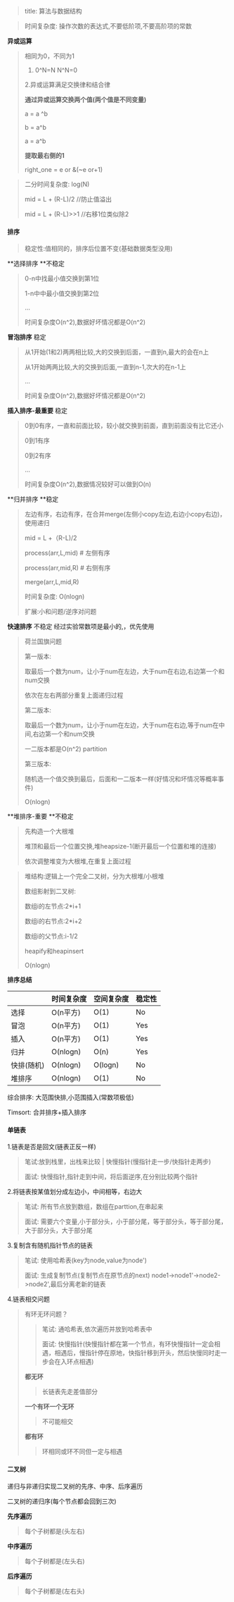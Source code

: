 >title: 算法与数据结构

>时间复杂度: 操作次数的表达式,不要低阶项,不要高阶项的常数



**异或运算**

>相同为0，不同为1
>
>1. 0^N=N  N^N=0
>
>2.异或运算满足交换律和结合律
>
>**通过异或运算交换两个值(两个值是不同变量)**
>
>a = a ^b
>
>b = a^b
>
>a = a^b
>
>**提取最右侧的1**
>
>right_one = e or &(~e or+1)

>二分时间复杂度: log(N)
>
>mid = L + (R-L)/2   //防止值溢出
>
>mid = L + (R-L)>>1  //右移1位类似除2

#### 排序

>稳定性:值相同的，排序后位置不变(基础数据类型没用)

**选择排序 **不稳定

>0-n中找最小值交换到第1位
>
>1-n中中最小值交换到第2位
>
>...
>
>时间复杂度O(n^2),数据好坏情况都是O(n^2)

**冒泡排序** 稳定

>从1开始(1和2)两两相比较,大的交换到后面，一直到n,最大的会在n上
>
>从1开始两两比较,大的交换到后面,一直到n-1,次大的在n-1上
>
>...
>
>时间复杂度O(n^2),数据好坏情况都是O(n^2)

**插入排序-最重要** 稳定 

>0到0有序，一直和前面比较，较小就交换到前面，直到前面没有比它还小
>
>0到1有序
>
>0到2有序
>
>...
>
>时间复杂度O(n^2),数据情况较好可以做到O(n)

**归并排序 **稳定

>左边有序，右边有序，在合并merge(左侧小copy左边,右边小copy右边)，使用递归
>
>mid = L +（R-L)/2
>
>process(arr,L,mid)  # 左侧有序
>
>process(arr,mid,R)  # 右侧有序
>
>merge(arr,L,mid,R)
>
>时间复杂度: O(nlogn)
>
>扩展:小和问题/逆序对问题

**快速排序** 不稳定 经过实验常数项是最小的,，优先使用

>荷兰国旗问题
>
>第一版本:
>
>取最后一个数为num，让小于num在左边，大于num在右边,右边第一个和num交换
>
>依次在左右两部分重复上面递归过程
>
>第二版本:
>
>取最后一个数为num，让小于num在左边，大于num在右边,等于num在中间,右边第一个和num交换
>
>一二版本都是O(n^2) partition
>
>第三版本:
>
>随机选一个值交换到最后，后面和一二版本一样(好情况和坏情况等概率事件)
>
>O(nlogn)

**堆排序-重要 **不稳定

>先构造一个大根堆
>
>堆顶和最后一个位置交换,堆heapsize-1(断开最后一个位置和堆的连接)
>
>依次调整堆变为大根堆,在重复上面过程
>
>

>堆结构:逻辑上一个完全二叉树，分为大根堆/小根堆
>
>数组影射到二叉树: 
>
>数组i的左节点:2*i+1
>
>数组i的右节点:2*i+2
>
>数组i的父节点:i-1/2
>
>heapify和heapinsert
>
>O(nlogn)



**排序总结**

|            | 时间复杂度 | 空间复杂度 | 稳定性 |
| ---------- | ---------- | ---------- | ------ |
| 选择       | O(n平方)   | O(1)       | No     |
| 冒泡       | O(n平方)   | O(1)       | Yes    |
| 插入       | O(n平方)   | O(1)       | Yes    |
| 归并       | O(nlogn)   | O(n)       | Yes    |
| 快排(随机) | O(nlogn)   | O(logn)    | No     |
| 堆排序     | O(nlogn)   | O(1)       | No     |

综合排序: 大范围快排,小范围插入(常数项极低)

Timsort: 合并排序+插入排序





#### 单链表

1.链表是否是回文(链表正反一样)

>笔试:放到栈里，出栈来比较 | 快慢指针(慢指针走一步/快指针走两步)
>
>面试: 快慢指针,指针走到中间，将后面逆序,在分别比较两个指针

2.将链表按某值划分成左边小，中间相等，右边大

>笔试: 所有节点放到数组，数组在parttion,在串起来
>
>面试: 需要六个变量,小于部分头，小于部分尾，等于部分头，等于部分尾，大于部分头，大于部分尾

3.复制含有随机指针节点的链表

>笔试: 使用哈希表(key为node,value为node')
>
>面试: 生成复制节点(复制节点在原节点的next) node1->node1'->node2->node2',最后分离老新的链表

4.链表相交问题

>有环无环问题？
>
>>笔试: 通哈希表,依次遍历并放到哈希表中
>>
>>面试: 快慢指针(快慢指针都在第一个节点，有环快慢指针一定会相遇，相遇后，慢指针停在原地，快指针移到开头，然后快慢同时走一步会在入环点相遇)
>
>**都无环**
>
>>长链表先走差值部分
>
>**一个有环一个无环**
>
>>不可能相交
>
>**都有环**
>
>>环相同或环不同但一定与相遇



#### 二叉树

递归与非递归实现二叉树的先序、中序、后序遍历

二叉树的递归序(每个节点都会回到三次)

**先序遍历**

>每个子树都是(头左右)

**中序遍历**

>每个子树都是(左头右)

**后序遍历**

>每个子树都是(左右头) 	

